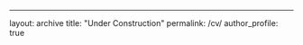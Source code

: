 ---
layout: archive
title: "Under Construction"
permalink: /cv/
author_profile: true
<!-- redirect_from: -->
  <!-- - /resume -->